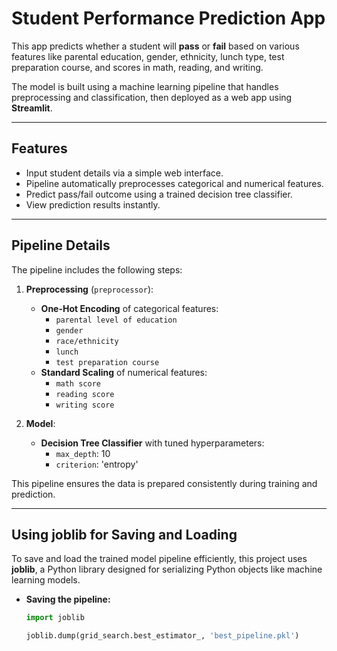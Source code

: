 # Student Performance Prediction App

This app predicts whether a student will **pass** or **fail** based on various features like parental education, gender, ethnicity, lunch type, test preparation course, and scores in math, reading, and writing.

The model is built using a machine learning pipeline that handles preprocessing and classification, then deployed as a web app using **Streamlit**.

---

## Features

- Input student details via a simple web interface.
- Pipeline automatically preprocesses categorical and numerical features.
- Predict pass/fail outcome using a trained decision tree classifier.
- View prediction results instantly.

---

## Pipeline Details

The pipeline includes the following steps:

1. **Preprocessing** (`preprocessor`):
   - **One-Hot Encoding** of categorical features:
     - `parental level of education`
     - `gender`
     - `race/ethnicity`
     - `lunch`
     - `test preparation course`
   - **Standard Scaling** of numerical features:
     - `math score`
     - `reading score`
     - `writing score`

2. **Model**:
   - **Decision Tree Classifier** with tuned hyperparameters:
     - `max_depth`: 10
     - `criterion`: 'entropy'

This pipeline ensures the data is prepared consistently during training and prediction.

---

## Using joblib for Saving and Loading

To save and load the trained model pipeline efficiently, this project uses **joblib**, a Python library designed for serializing Python objects like machine learning models.

- **Saving the pipeline:**

  ```python
  import joblib

  joblib.dump(grid_search.best_estimator_, 'best_pipeline.pkl')
